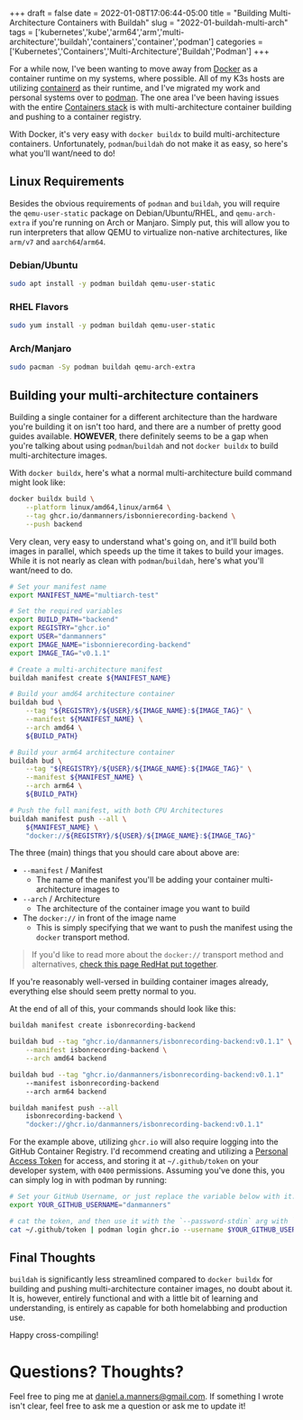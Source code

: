 +++ 
draft = false
date = 2022-01-08T17:06:44-05:00
title = "Building Multi-Architecture Containers with Buildah"
slug = "2022-01-buildah-multi-arch"
tags = ['kubernetes','kube','arm64','arm','multi-architecture','buildah','containers','container','podman']
categories = ['Kubernetes','Containers','Multi-Architecture','Buildah','Podman']
+++

For a while now, I've been wanting to move away from [Docker](https://www.docker.com/) as a container runtime on my systems, where possible. All of my K3s hosts are utilizing [containerd](https://containerd.io/) as their runtime, and I've migrated my work and personal systems over to [podman](https://podman.io/). The one area I've been having issues with the entire [Containers stack](https://github.com/containers) is with multi-architecture container building and pushing to a container registry.

With Docker, it's very easy with `docker buildx` to build multi-architecture containers. Unfortunately, `podman`/`buildah` do not make it as easy, so here's what you'll want/need to do!

## Linux Requirements

Besides the obvious requirements of `podman` and `buildah`, you will require the `qemu-user-static` package on Debian/Ubuntu/RHEL, and `qemu-arch-extra` if you're running on Arch or Manjaro. Simply put, this will allow you to run interpreters that allow QEMU to virtualize non-native architectures, like `arm/v7` and `aarch64`/`arm64`.

### Debian/Ubuntu

```bash
sudo apt install -y podman buildah qemu-user-static
```

### RHEL Flavors

```bash
sudo yum install -y podman buildah qemu-user-static
```

### Arch/Manjaro

```bash
sudo pacman -Sy podman buildah qemu-arch-extra
```

## Building your multi-architecture containers

Building a single container for a different architecture than the hardware you're building it on isn't too hard, and there are a number of pretty good guides available. **HOWEVER**, there definitely seems to be a gap when you're talking about using `podman`/`buildah` and not `docker buildx` to build multi-architecture images.

With `docker buildx`, here's what a normal multi-architecture build command might look like:

```bash
docker buildx build \
    --platform linux/amd64,linux/arm64 \
    --tag ghcr.io/danmanners/isbonnierecording-backend \
    --push backend
```

Very clean, very easy to understand what's going on, and it'll build both images in parallel, which speeds up the time it takes to build your images. While it is not nearly as clean with `podman`/`buildah`, here's what you'll want/need to do.

```bash
# Set your manifest name
export MANIFEST_NAME="multiarch-test"

# Set the required variables
export BUILD_PATH="backend"
export REGISTRY="ghcr.io"
export USER="danmanners"
export IMAGE_NAME="isbonnierecording-backend"
export IMAGE_TAG="v0.1.1"

# Create a multi-architecture manifest
buildah manifest create ${MANIFEST_NAME}

# Build your amd64 architecture container
buildah bud \
    --tag "${REGISTRY}/${USER}/${IMAGE_NAME}:${IMAGE_TAG}" \
    --manifest ${MANIFEST_NAME} \
    --arch amd64 \
    ${BUILD_PATH}

# Build your arm64 architecture container
buildah bud \
    --tag "${REGISTRY}/${USER}/${IMAGE_NAME}:${IMAGE_TAG}" \
    --manifest ${MANIFEST_NAME} \
    --arch arm64 \
    ${BUILD_PATH}

# Push the full manifest, with both CPU Architectures
buildah manifest push --all \
    ${MANIFEST_NAME} \
    "docker://${REGISTRY}/${USER}/${IMAGE_NAME}:${IMAGE_TAG}"
```

The three (main) things that you should care about above are:

- `--manifest` / Manifest
    - The name of the manifest you'll be adding your container multi-architecture images to
- `--arch` / Architecture
    - The architecture of the container image you want to build
- The `docker://` in front of the image name
    - This is simply specifying that we want to push the manifest using the `docker` transport method.

> If you'd like to read more about the `docker://` transport method and alternatives, [check this page RedHat put together](https://www.redhat.com/sysadmin/7-transports-features).

If you're reasonably well-versed in building container images already, everything else should seem pretty normal to you.

At the end of all of this, your commands should look like this:

```bash
buildah manifest create isbonrecording-backend

buildah bud --tag "ghcr.io/danmanners/isbonrecording-backend:v0.1.1" \
    --manifest isbonrecording-backend \
    --arch amd64 backend

buildah bud --tag "ghcr.io/danmanners/isbonrecording-backend:v0.1.1" 
    --manifest isbonrecording-backend 
    --arch arm64 backend

buildah manifest push --all 
    isbonrecording-backend \
    "docker://ghcr.io/danmanners/isbonrecording-backend:v0.1.1"
```

For the example above, utilizing `ghcr.io` will also require logging into the GitHub Container Registry. I'd recommend creating and utilizing a [Personal Access Token](https://docs.github.com/en/authentication/keeping-your-account-and-data-secure/creating-a-personal-access-token) for access, and storing it at `~/.github/token` on your developer system, with `0400` permissions. Assuming you've done this, you can simply log in with podman by running:

```bash
# Set your GitHub Username, or just replace the variable below with it.
export YOUR_GITHUB_USERNAME="danmanners"

# cat the token, and then use it with the `--password-stdin` arg with `podman login`
cat ~/.github/token | podman login ghcr.io --username $YOUR_GITHUB_USERNAME --password-stdin
```

## Final Thoughts

`buildah` is significantly less streamlined compared to `docker buildx` for building and pushing multi-architecture container images, no doubt about it. It is, however, entirely functional and with a little bit of learning and understanding, is entirely as capable for both homelabbing and production use.

Happy cross-compiling!

# Questions? Thoughts?

Feel free to ping me at [daniel.a.manners@gmail.com](mailto:daniel.a.manners@gmail.com). If something I wrote isn't clear, feel free to ask me a question or ask me to update it!
